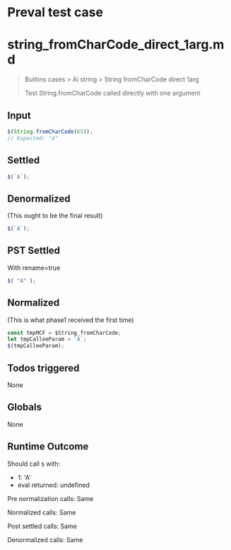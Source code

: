 # Preval test case

# string_fromCharCode_direct_1arg.md

> Builtins cases > Ai string > String fromCharCode direct 1arg
>
> Test String.fromCharCode called directly with one argument

## Input

`````js filename=intro
$(String.fromCharCode(65));
// Expected: "A"
`````


## Settled


`````js filename=intro
$(`A`);
`````


## Denormalized
(This ought to be the final result)

`````js filename=intro
$(`A`);
`````


## PST Settled
With rename=true

`````js filename=intro
$( "A" );
`````


## Normalized
(This is what phase1 received the first time)

`````js filename=intro
const tmpMCF = $String_fromCharCode;
let tmpCalleeParam = `A`;
$(tmpCalleeParam);
`````


## Todos triggered


None


## Globals


None


## Runtime Outcome


Should call `$` with:
 - 1: 'A'
 - eval returned: undefined

Pre normalization calls: Same

Normalized calls: Same

Post settled calls: Same

Denormalized calls: Same
